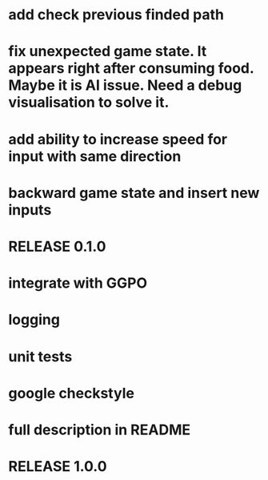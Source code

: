 # add check previous finded path
# fix unexpected game state. It appears right after consuming food. Maybe it is AI issue. Need a debug visualisation to solve it.
# add ability to increase speed for input with same direction
# backward game state and insert new inputs
# RELEASE 0.1.0
# integrate with GGPO
# logging
# unit tests
# google checkstyle
# full description in README
# RELEASE 1.0.0 